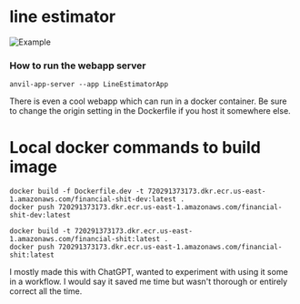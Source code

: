 # line estimator
![Example](https://raw.githubusercontent.com/markd315/Line-Estimator/main/demo.gif)

### How to run the webapp server
```commandline
anvil-app-server --app LineEstimatorApp
```

There is even a cool webapp which can run in a docker container. Be sure to change the origin setting in the Dockerfile if you host it somewhere else.

# Local docker commands to build image
```commandline
docker build -f Dockerfile.dev -t 720291373173.dkr.ecr.us-east-1.amazonaws.com/financial-shit-dev:latest .
docker push 720291373173.dkr.ecr.us-east-1.amazonaws.com/financial-shit-dev:latest

docker build -t 720291373173.dkr.ecr.us-east-1.amazonaws.com/financial-shit:latest .
docker push 720291373173.dkr.ecr.us-east-1.amazonaws.com/financial-shit:latest
```

I mostly made this with ChatGPT, wanted to experiment with using it some in a workflow. I would say it saved me time but wasn't thorough or entirely correct all the time.